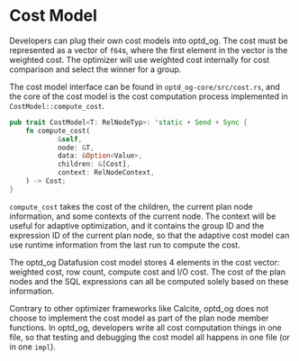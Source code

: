 # Cost Model

Developers can plug their own cost models into optd_og. The cost must be represented as a vector of `f64`s, where the first element in the vector is the weighted cost. The optimizer will use weighted cost internally for cost comparison and select the winner for a group.

The cost model interface can be found in `optd_og-core/src/cost.rs`, and the core of the cost model is the cost computation process implemented in `CostModel::compute_cost`.

```rust
pub trait CostModel<T: RelNodeTyp>: 'static + Send + Sync {
    fn compute_cost(
            &self,
            node: &T,
            data: &Option<Value>,
            children: &[Cost],
            context: RelNodeContext,
    ) -> Cost;
}
```

`compute_cost` takes the cost of the children, the current plan node information, and some contexts of the current node. The context will be useful for adaptive optimization, and it contains the group ID and the expression ID of the current plan node, so that the adaptive cost model can use runtime information from the last run to compute the cost.

The optd_og Datafusion cost model stores 4 elements in the cost vector: weighted cost, row count, compute cost and I/O cost. The cost of the plan nodes and the SQL expressions can all be computed solely based on these information.

Contrary to other optimizer frameworks like Calcite, optd_og does not choose to implement the cost model as part of the plan node member functions. In optd_og, developers write all cost computation things in one file, so that testing and debugging the cost model all happens in one file (or in one `impl`).
